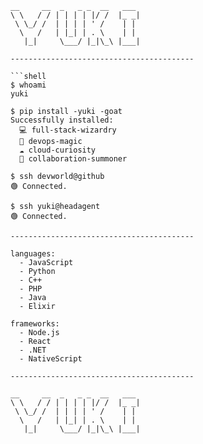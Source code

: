```shell
__     __  _   _ _  __   ___ 
\ \   / / | | | | |/ /  |_ _|
 \ \_/ /  | | | | ' /    | | 
  \   /   | |_| | . \    | | 
   |_|     \___/ |_|\_\ |___|
                             
-----------------------------------------

```shell
$ whoami
yuki

$ pip install -yuki -goat
Successfully installed:
  💻 full-stack-wizardry
  🔧 devops-magic
  ☁️ cloud-curiosity
  🤝 collaboration-summoner

$ ssh devworld@github
🟢 Connected.

$ ssh yuki@headagent
🟢 Connected.

-----------------------------------------

languages:
  - JavaScript
  - Python
  - C++
  - PHP
  - Java
  - Elixir

frameworks:
  - Node.js
  - React
  - .NET
  - NativeScript

-----------------------------------------

__     __  _   _ _  __   ___ 
\ \   / / | | | | |/ /  |_ _|
 \ \_/ /  | | | | ' /    | | 
  \   /   | |_| | . \    | | 
   |_|     \___/ |_|\_\ |___|
